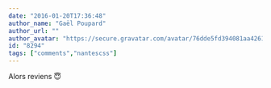 ```yaml
---
date: "2016-01-20T17:36:48"
author_name: "Gaël Poupard"
author_url: ""
author_avatar: "https://secure.gravatar.com/avatar/76dde5fd394081aa4261802372fe2e33"
id: "8294"
tags: ["comments","nantescss"]
---
```

Alors reviens 😇